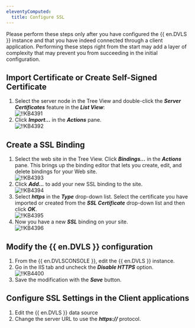 ```yaml
---
eleventyComputed:
  title: Configure SSL
---
```

Please perform these steps only after you have configured the {{ en.DVLS }} instance and that you have indeed connected through a client application. Performing these steps right from the start may add a layer of complexity that may prevent you from succeeding in the initial configuration. 

## Import Certificate or Create Self-Signed Certificate

1. Select the server node in the Tree View and double-click the ***Server Certificates*** feature in the ***List View***:  
![!!KB4391](https://webdevolutions.azureedge.net/docs/en/kb/KB4391.png)
1. Click ***Import...*** in the ***Actions*** pane.  
![!!KB4392](https://webdevolutions.azureedge.net/docs/en/kb/KB4392.png) 

## Create a SSL Binding

1. Select the web site in the Tree View. Click ***Bindings...*** in the ***Actions*** pane. This brings up the binding editor that lets you create, edit, and delete bindings for your Web site.  
![!!KB4393](https://webdevolutions.azureedge.net/docs/en/kb/KB4393.png) 
1. Click ***Add...*** to add your new SSL binding to the site.  
![!!KB4394](https://webdevolutions.azureedge.net/docs/en/kb/KB4394.png) 
1. Select ***https*** in the ***Type*** drop-down list. Select the certificate you have imported or created from the ***SSL Certificate*** drop-down list and then click ***OK***.  
![!!KB4395](https://webdevolutions.azureedge.net/docs/en/kb/KB4395.png) 
1. Now you have a new ***SSL*** binding on your site.  
![!!KB4396](https://webdevolutions.azureedge.net/docs/en/kb/KB4396.png) 

## Modify the {{ en.DVLS }} configuration

1. From the {{ en.DVLSCONSOLE }}, edit the {{ en.DVLS }} instance.
2. Go in the IIS tab and uncheck the ***Disable HTTPS*** option.  
![!!KB4400](https://webdevolutions.azureedge.net/docs/en/kb/KB4400.png)
1. Save the modification with the ***Save*** button.

## Configure SSL Settings in the Client applications

1. Edit the {{ en.DVLS }} data source
2. Change the server URL to use the ***https://*** protocol.